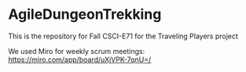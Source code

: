 # AgileDungeonTrekking
This is the repository for Fall CSCI-E71 for the Traveling Players project


We used Miro for weekly scrum meetings: https://miro.com/app/board/uXjVPK-7qnU=/
